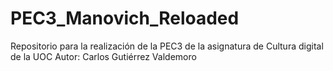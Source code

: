 # PEC3_Manovich_Reloaded
Repositorio para la realización de la PEC3 de la asignatura de Cultura digital de la UOC
Autor: Carlos Gutiérrez Valdemoro

